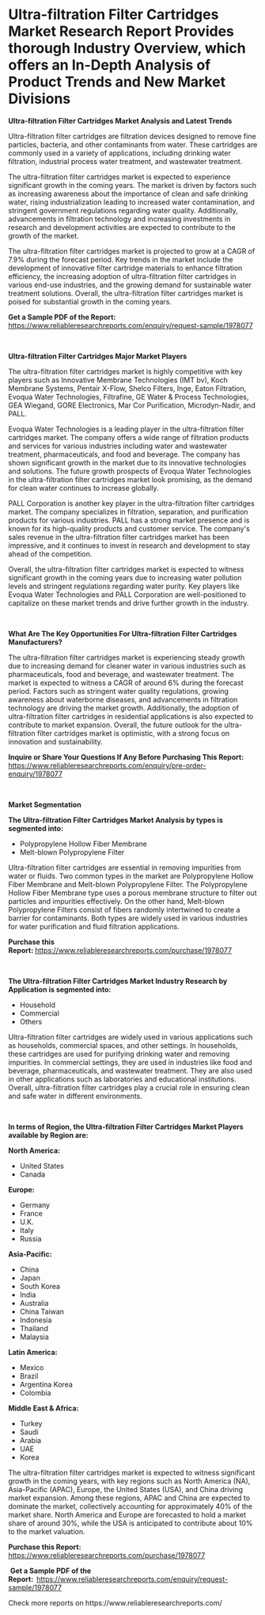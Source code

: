 <p><h1>Ultra-filtration Filter Cartridges Market Research Report Provides thorough Industry Overview, which offers an In-Depth Analysis of Product Trends and New Market Divisions</h1></p><p><strong>Ultra-filtration Filter Cartridges Market Analysis and Latest Trends</strong></p>
<p><p>Ultra-filtration filter cartridges are filtration devices designed to remove fine particles, bacteria, and other contaminants from water. These cartridges are commonly used in a variety of applications, including drinking water filtration, industrial process water treatment, and wastewater treatment.</p><p>The ultra-filtration filter cartridges market is expected to experience significant growth in the coming years. The market is driven by factors such as increasing awareness about the importance of clean and safe drinking water, rising industrialization leading to increased water contamination, and stringent government regulations regarding water quality. Additionally, advancements in filtration technology and increasing investments in research and development activities are expected to contribute to the growth of the market.</p><p>The ultra-filtration filter cartridges market is projected to grow at a CAGR of 7.9% during the forecast period. Key trends in the market include the development of innovative filter cartridge materials to enhance filtration efficiency, the increasing adoption of ultra-filtration filter cartridges in various end-use industries, and the growing demand for sustainable water treatment solutions. Overall, the ultra-filtration filter cartridges market is poised for substantial growth in the coming years.</p></p>
<p><strong>Get a Sample PDF of the Report:&nbsp;</strong> <a href="https://www.reliableresearchreports.com/enquiry/request-sample/1978077">https://www.reliableresearchreports.com/enquiry/request-sample/1978077</a></p>
<p>&nbsp;</p>
<p><strong>Ultra-filtration Filter Cartridges Major Market Players</strong></p>
<p><p>The ultra-filtration filter cartridges market is highly competitive with key players such as Innovative Membrane Technologies (IMT bv), Koch Membrane Systems, Pentair X-Flow, Shelco Filters, Inge, Eaton Filtration, Evoqua Water Technologies, Filtrafine, GE Water & Process Technologies, GEA Wiegand, GORE Electronics, Mar Cor Purification, Microdyn-Nadir, and PALL.</p><p>Evoqua Water Technologies is a leading player in the ultra-filtration filter cartridges market. The company offers a wide range of filtration products and services for various industries including water and wastewater treatment, pharmaceuticals, and food and beverage. The company has shown significant growth in the market due to its innovative technologies and solutions. The future growth prospects of Evoqua Water Technologies in the ultra-filtration filter cartridges market look promising, as the demand for clean water continues to increase globally.</p><p>PALL Corporation is another key player in the ultra-filtration filter cartridges market. The company specializes in filtration, separation, and purification products for various industries. PALL has a strong market presence and is known for its high-quality products and customer service. The company's sales revenue in the ultra-filtration filter cartridges market has been impressive, and it continues to invest in research and development to stay ahead of the competition.</p><p>Overall, the ultra-filtration filter cartridges market is expected to witness significant growth in the coming years due to increasing water pollution levels and stringent regulations regarding water purity. Key players like Evoqua Water Technologies and PALL Corporation are well-positioned to capitalize on these market trends and drive further growth in the industry.</p></p>
<p>&nbsp;</p>
<p><strong>What Are The Key Opportunities For Ultra-filtration Filter Cartridges Manufacturers?</strong></p>
<p><p>The ultra-filtration filter cartridges market is experiencing steady growth due to increasing demand for cleaner water in various industries such as pharmaceuticals, food and beverage, and wastewater treatment. The market is expected to witness a CAGR of around 6% during the forecast period. Factors such as stringent water quality regulations, growing awareness about waterborne diseases, and advancements in filtration technology are driving the market growth. Additionally, the adoption of ultra-filtration filter cartridges in residential applications is also expected to contribute to market expansion. Overall, the future outlook for the ultra-filtration filter cartridges market is optimistic, with a strong focus on innovation and sustainability.</p></p>
<p><strong>Inquire or Share Your Questions If Any Before Purchasing This Report:</strong> <a href="https://www.reliableresearchreports.com/enquiry/pre-order-enquiry/1978077">https://www.reliableresearchreports.com/enquiry/pre-order-enquiry/1978077</a></p>
<p>&nbsp;</p>
<p><strong>Market Segmentation</strong></p>
<p><strong>The Ultra-filtration Filter Cartridges Market Analysis by types is segmented into:</strong></p>
<p><ul><li>Polypropylene Hollow Fiber Membrane</li><li>Melt-blown Polypropylene Filter</li></ul></p>
<p><p>Ultra-filtration filter cartridges are essential in removing impurities from water or fluids. Two common types in the market are Polypropylene Hollow Fiber Membrane and Melt-blown Polypropylene Filter. The Polypropylene Hollow Fiber Membrane type uses a porous membrane structure to filter out particles and impurities effectively. On the other hand, Melt-blown Polypropylene Filters consist of fibers randomly intertwined to create a barrier for contaminants. Both types are widely used in various industries for water purification and fluid filtration applications.</p></p>
<p><strong>Purchase this Report:&nbsp;</strong><a href="https://www.reliableresearchreports.com/purchase/1978077">https://www.reliableresearchreports.com/purchase/1978077</a></p>
<p>&nbsp;</p>
<p><strong>The Ultra-filtration Filter Cartridges Market Industry Research by Application is segmented into:</strong></p>
<p><ul><li>Household</li><li>Commercial</li><li>Others</li></ul></p>
<p><p>Ultra-filtration filter cartridges are widely used in various applications such as households, commercial spaces, and other settings. In households, these cartridges are used for purifying drinking water and removing impurities. In commercial settings, they are used in industries like food and beverage, pharmaceuticals, and wastewater treatment. They are also used in other applications such as laboratories and educational institutions. Overall, ultra-filtration filter cartridges play a crucial role in ensuring clean and safe water in different environments.</p></p>
<p>&nbsp;</p>
<p><strong>In terms of Region, the Ultra-filtration Filter Cartridges Market Players available by Region are:</strong></p>
<p>
    <p> <strong> North America: </strong>
        <ul>
            <li>United States</li>
            <li>Canada</li>
        </ul>
        </p> 
    <p> <strong> Europe: </strong>
        <ul>
            <li>Germany</li>
            <li>France</li>
            <li>U.K.</li>
            <li>Italy</li>
            <li>Russia</li>
        </ul>
        </p> 
    <p> <strong> Asia-Pacific: </strong>
        <ul>
            <li>China</li>
            <li>Japan</li>
            <li>South Korea</li>
            <li>India</li>
            <li>Australia</li>
            <li>China Taiwan</li>
            <li>Indonesia</li>
            <li>Thailand</li>
            <li>Malaysia</li>
        </ul>
        </p> 
    <p> <strong> Latin America: </strong>
        <ul>
            <li>Mexico</li>
            <li>Brazil</li>
            <li>Argentina Korea</li>
            <li>Colombia</li>
        </ul>
        </p> 
    <p> <strong> Middle East & Africa: </strong>
        <ul>
            <li>Turkey</li>
            <li>Saudi</li>
            <li>Arabia</li>
            <li>UAE</li>
            <li>Korea</li>
        </ul>
    </p>
    </p>
<p><p>The ultra-filtration filter cartridges market is expected to witness significant growth in the coming years, with key regions such as North America (NA), Asia-Pacific (APAC), Europe, the United States (USA), and China driving market expansion. Among these regions, APAC and China are expected to dominate the market, collectively accounting for approximately 40% of the market share. North America and Europe are forecasted to hold a market share of around 30%, while the USA is anticipated to contribute about 10% to the market valuation.</p></p>
<p><strong>Purchase this Report: </strong><a href="https://www.reliableresearchreports.com/purchase/1978077">https://www.reliableresearchreports.com/purchase/1978077</a></p>
<p>&nbsp;<strong>Get a Sample PDF of the Report:&nbsp;&nbsp;</strong><a href="https://www.reliableresearchreports.com/enquiry/request-sample/1978077">https://www.reliableresearchreports.com/enquiry/request-sample/1978077</a></p>
<p><strong></strong></p>
<p>Check more reports on https://www.reliableresearchreports.com/</p>
